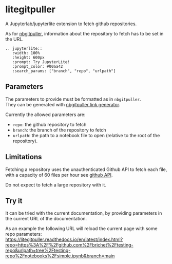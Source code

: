 # litegitpuller

A Jupyterlab/jupyterlite extension to fetch github repositories.

As for [nbgitpuller](https://github.com/jupyterhub/nbgitpuller), information about the repository to fetch has to be set in the URL.

```{eval-rst}
.. jupyterlite::
   :width: 100%
   :height: 600px
   :prompt: Try JupyterLite!
   :prompt_color: #00aa42
   :search_params: ["branch", "repo", "urlpath"]
```

## Parameters

The parameters to provide must be formatted as in `nbgitpuller`.\
They can be generated with [nbgitpuller link generator](https://nbgitpuller.readthedocs.io/en/latest/link.html).

Currently the allowed parameters are:

- `repo`: the github repository to fetch
- `branch`: the branch of the repository to fetch
- `urlpath`: the path to a notebook file to open (relative to the root of the repository).

## Limitations

Fetching a repository uses the unauthenticated Github API to fetch each file, with a capacity of 60 files per hour
see [github API](https://docs.github.com/en/rest/overview/resources-in-the-rest-api?apiVersion=2022-11-28#rate-limits-for-requests-from-personal-accounts).

Do not expect to fetch a large repository with it.

## Try it

It can be tried with the current documentation, by providing parameters in the current URL of the documentation.

As an example the following URL will reload the current page with some repo parameters:\
<https://litegitpuller.readthedocs.io/en/latest/index.html?repo=https%3A%2F%2Fgithub.com%2Fbrichet%2Ftesting-repo&urlpath=tree%2Ftesting-repo%2Fnotebooks%2Fsimple.ipynb&branch=main>
